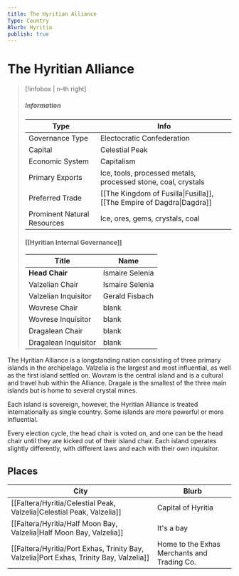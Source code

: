 ```yaml
---
title: The Hyritian Alliance
Type: Country
Blurb: Hyritia
publish: true
---
```


# The Hyritian Alliance

> [!infobox | n-th right]
>
> ##### Information
>
> | Type                        | Info                                                                  |
> | --------------------------- | --------------------------------------------------------------------- |
> | Governance Type             | Electocratic Confederation                                            |
> | Capital                     | Celestial Peak                                                        |
> | Economic System             | Capitalism                                                            |
> | Primary Exports             | Ice, tools, processed metals, processed stone, coal, crystals         |
> | Preferred Trade             | [[The Kingdom of Fusilla\|Fusilla]], [[The Empire of Dagdra\|Dagdra]] |
> | Prominent Natural Resources | Ice, ores, gems, crystals, coal                                       |
>
> #### [[Hyritian Internal Governance]]
>
> | Title                | Name            |
> | -------------------- | --------------- |
> | **Head Chair**       | Ismaire Selenia |
> | Valzelian Chair      | Ismaire Selenia |
> | Valzelian Inquisitor | Gerald Fisbach  |
> | Wovrese Chair        | blank           |
> | Wovrese Inquisitor   | blank           |
> | Dragalean Chair      | blank           |
> | Dragalean Inquisitor | blank           |

The Hyritian Alliance is a longstanding nation consisting of three primary islands in the archipelago. Valzelia is the largest and most influential, as well as the first island settled on. Wovram is the central island and is a cultural and travel hub within the Alliance. Dragale is the smallest of the three main islands but is home to several crystal mines.

Each island is sovereign, however, the Hyritian Alliance is treated internationally as single country. Some islands are more powerful or more influential.

Every election cycle, the head chair is voted on, and one can be the head chair until they are kicked out of their island chair. Each island operates slightly differently, with different laws and each with their own inquisitor.

## Places
|City|Blurb|
|---|---|
|[[Faltera/Hyritia/Celestial Peak, Valzelia\|Celestial Peak, Valzelia]]|Capital of Hyritia|
|[[Faltera/Hyritia/Half Moon Bay, Valzelia\|Half Moon Bay, Valzelia]]|It's a bay|
|[[Faltera/Hyritia/Port Exhas, Trinity Bay, Valzelia\|Port Exhas, Trinity Bay, Valzelia]]|Home to the Exhas Merchants and Trading Co.|
